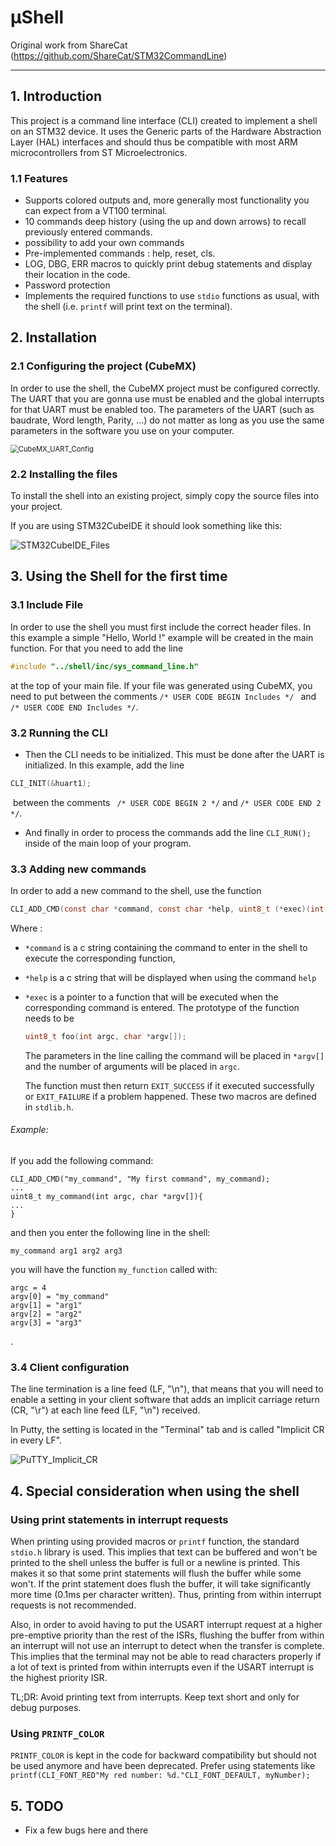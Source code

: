 # µShell

Original work from ShareCat (https://github.com/ShareCat/STM32CommandLine)

___

## 1. Introduction

This project is a command line interface (CLI) created to implement a shell on an STM32 device. It uses the Generic parts of the Hardware Abstraction Layer (HAL) interfaces and should thus be compatible with most ARM microcontrollers from ST Microelectronics.

### 1.1 Features

* Supports colored outputs and, more generally most functionality you can expect from a VT100 terminal.
* 10 commands deep history (using the up and down arrows) to recall previously entered commands.
* possibility to add your own commands
* Pre-implemented commands : help, reset, cls.
* LOG, DBG, ERR macros to quickly print debug statements and display their location in the code.
* Password protection
* Implements the required functions to use `stdio` functions as usual, with the shell (i.e. `printf` will print text on the terminal).

## 2. Installation

### 2.1 Configuring the project (CubeMX)

In order to use the shell, the CubeMX project must be configured correctly. The UART that you are gonna use must be enabled and the global interrupts for that UART must be enabled too. The parameters of the UART (such as baudrate, Word length, Parity, ...) do not matter as long as you use the same parameters in the software you use on your computer.

<img src=".\Doc\CubeMX_UART_Config.png" alt="CubeMX_UART_Config" style="zoom: 80%;" />

### 2.2 Installing the files

To install the shell into an existing project, simply copy the source files into your project.

If you are using STM32CubeIDE it should look something like this:

![STM32CubeIDE_Files](.\Doc\STM32CubeIDE_Files.png)

## 3. Using the Shell for the first time

### 3.1 Include File

In order to use the shell you must first include the correct header files. 
In this example a simple "Hello, World !" example will be created in the main function. For that you need to add the line 

```c
#include "../shell/inc/sys_command_line.h"
```

at the top of your main file. If your file was generated using CubeMX, you need to put between the comments `/* USER CODE BEGIN Includes */ ` and `/* USER CODE END Includes */`.

### 3.2 Running the CLI

* Then the CLI needs to be initialized. This must be done after the UART is initialized.
  In this example,  add the line 

```c
CLI_INIT(&huart1);	
```

​	between the comments ` /* USER CODE BEGIN 2 */` and `/* USER CODE END 2 */`.

* And finally in order to process the commands add the line `CLI_RUN();` inside of the main loop of your program.

### 3.3 Adding new commands

In order to add a new command to the shell, use the function 

```c
CLI_ADD_CMD(const char *command, const char *help, uint8_t (*exec)(int argc, char *argv[]) )
```

Where :

* `*command` is a c string containing the command to enter in the shell to execute the corresponding function,

* `*help` is a c string that will be displayed when using the command `help`

* `*exec` is a pointer to a function that will be executed when the corresponding command is entered. The prototype of the function needs to be 

  ```c
  uint8_t foo(int argc, char *argv[]);
  ```

  The parameters in the line calling the command will be placed in `*argv[]` and the number of arguments will be placed in `argc`.

  The function must then return `EXIT_SUCCESS` if it executed successfully or  `EXIT_FAILURE` if a problem happened. These two macros are defined in `stdlib.h`.

###### Example:

If you add the following command: 

```
CLI_ADD_CMD("my_command", "My first command", my_command);
...
uint8_t my_command(int argc, char *argv[]){
...
}
```

and then you enter the following line in the shell:

```
my_command arg1 arg2 arg3	
```

you will have the function `my_function` called with:

```
argc = 4
argv[0] = "my_command"
argv[1] = "arg1"
argv[2] = "arg2"
argv[3] = "arg3"
```

.

### 3.4 Client configuration
The line termination is a line feed (LF, "\n"), that means that you will need to enable a setting in your client software that adds an implicit carriage return (CR, "\r") at each line feed (LF, "\n") received.

In Putty, the setting is located in the "Terminal" tab and is called "Implicit CR in every LF".

![PuTTY_Implicit_CR](.\Doc\putty_implicit_CR.png)

## 4. Special consideration when using the shell
### Using print statements in interrupt requests
When printing using provided macros or `printf` function, the standard `stdio.h` library is used. This implies that text can be buffered and won't be printed to the shell unless the buffer is full or a newline is printed. This makes it so that some print statements will flush the buffer while some won't. If the print statement does flush the buffer, it  will take significantly more time (0.1ms per character written). Thus, printing from within interrupt requests is not recommended.

Also, in order to avoid having to put the USART interrupt request at a higher pre-emptive priority than the rest of the ISRs, flushing the buffer from within an interrupt will not use an interrupt to detect when the transfer is complete. This implies that the terminal may not be able to read characters properly if a lot of text is printed from within interrupts even if the USART interrupt is the highest priority ISR.

TL;DR: Avoid printing text from interrupts. Keep text short and only for debug purposes.

### Using `PRINTF_COLOR`
`PRINTF_COLOR` is kept in the code for backward compatibility but should not be used anymore and have been deprecated. Prefer using statements like `printf(CLI_FONT_RED"My red number: %d."CLI_FONT_DEFAULT, myNumber);`

## 5. TODO

- Fix a few bugs here and there
